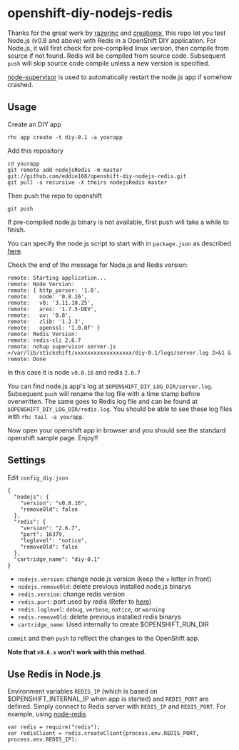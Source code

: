 openshift-diy-nodejs-redis
==========================

Thanks for the great work by [razorinc](https://github.com/razorinc/redis-openshift-example) and [creationix](https://github.com/creationix/nvm/), this repo let you test Node.js (v0.8 and above) with Redis in a OpenShift DIY application. For Node.js, it will first check for pre-compiled linux version, then compile from source if not found. Redis will be compiled from source code. Subsequent `push` will skip source code compile unless a new version is specified.

[node-supervisor](https://github.com/isaacs/node-supervisor) is used to automatically restart the node.js app if somehow crashed.

Usage
-----

Create an DIY app

    rhc app create -t diy-0.1 -a yourapp

Add this repository

    cd yourapp
    git remote add nodejsRedis -m master git://github.com/eddie168/openshift-diy-nodejs-redis.git
    git pull -s recursive -X theirs nodejsRedis master

Then push the repo to openshift

    git push

If pre-compiled node.js binary is not available, first push will take a while to finish.

You can specify the node.js script to start with in `package.json` as described [here](https://openshift.redhat.com/community/kb/kb-e1048-how-can-i-run-my-own-nodejs-script).

Check the end of the message for Node.js and Redis version:

    remote: Starting application...
    remote: Node Version:
    remote: { http_parser: '1.0',
    remote:   node: '0.8.16',
    remote:   v8: '3.11.10.25',
    remote:   ares: '1.7.5-DEV',
    remote:   uv: '0.8',
    remote:   zlib: '1.2.3',
    remote:   openssl: '1.0.0f' }
    remote: Redis Version:
    remote: redis-cli 2.6.7
    remote: nohup supervisor server.js >/var/lib/stickshift/xxxxxxxxxxxxxxxxxx/diy-0.1/logs/server.log 2>&1 &
    remote: Done

In this case it is node `v0.8.16` and redis `2.6.7`

You can find node.js app's log at `$OPENSHIFT_DIY_LOG_DIR/server.log`. Subsequent `push` will rename the log file with a time stamp before overwritten. The same goes to Redis log file and can be found at `$OPENSHIFT_DIY_LOG_DIR/redis.log`. 
You should be able to see these log files with `rhc tail -a yourapp`.

Now open your openshift app in browser and you should see the standard openshift sample page. Enjoy!!

Settings
--------

Edit `config_diy.json`

    {
      "nodejs": {
        "version": "v0.8.16",
        "removeOld": false
      },
      "redis": {
        "version": "2.6.7",
        "port": 16379,
        "loglevel": "notice",
        "removeOld": false
      },
      "cartridge_name": "diy-0.1"
    }

- `nodejs.version`: change node.js version (keep the `v` letter in front)
- `nodejs.removeOld`: delete previous installed node.js binarys
- `redis.version`: change redis version
- `redis.port`: port used by redis (Refer to [here](https://openshift.redhat.com/community/kb/kb-e1038-i-cant-bind-to-a-port))
- `redis.loglevel`: `debug`, `verbose`, `notice`, or `warning`
- `redis.removeOld`: delete previous installed redis binarys
- `cartridge_name`: Used internally to create $OPENSHIFT_RUN_DIR

`commit` and then `push` to reflect the changes to the OpenShift app.

**Note that `v0.6.x` won't work with this method.**

Use Redis in Node.js
--------------------

Environment variables `REDIS_IP` (which is based on $OPENSHIFT_INTERNAL_IP when app is started) and `REDIS_PORT` are defined. Simply connect to Redis server with `REDIS_IP` and `REDIS_PORT`. For example, using [node-redis](https://github.com/mranney/node_redis)

    var redis = require("redis");
    var redisClient = redis.createClient(process.env.REDIS_PORT, process.env.REDIS_IP);

